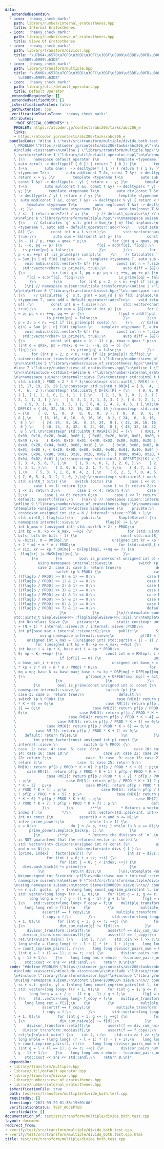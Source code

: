 ```yaml
---
data:
  _extendedDependsOn:
  - icon: ':heavy_check_mark:'
    path: library/number/internal_eratosthenes.hpp
    title: Internal Eratosthenes
  - icon: ':heavy_check_mark:'
    path: library/number/sieve_of_eratosthenes.hpp
    title: Sieve Of Eratosthenes
  - icon: ':heavy_check_mark:'
    path: library/transform/divisor.hpp
    title: "\u7D04\u6570\u7CFB\u30BC\u30FC\u30BF\u5909\u63DB\u30FB\u30E1\u30D3\u30A6\
      \u30B9\u5909\u63DB"
  - icon: ':heavy_check_mark:'
    path: library/transform/multiple.hpp
    title: "\u500D\u6570\u7CFB\u30BC\u30FC\u30BF\u5909\u63DB\u30FB\u30E1\u30D3\u30A6\
      \u30B9\u5909\u63DB"
  - icon: ':heavy_check_mark:'
    path: library/util/default_operator.hpp
    title: Default Operator
  _extendedRequiredBy: []
  _extendedVerifiedWith: []
  _isVerificationFailed: false
  _pathExtension: cpp
  _verificationStatusIcon: ':heavy_check_mark:'
  attributes:
    '*NOT_SPECIAL_COMMENTS*': ''
    PROBLEM: https://atcoder.jp/contests/abc206/tasks/abc206_e
    links:
    - https://atcoder.jp/contests/abc206/tasks/abc206_e
  bundledCode: "#line 1 \"test/src/transform/multiple/divide_both.test.cpp\"\n#define\
    \ PROBLEM \"https://atcoder.jp/contests/abc206/tasks/abc206_e\"\n\n#include <cassert>\n\
    #include <iostream>\n\n#line 1 \"library/transform/multiple.hpp\"\n\n\n\n#include\
    \ <vector>\n#line 1 \"library/util/default_operator.hpp\"\n\n\n\nnamespace suisen\
    \ {\n    namespace default_operator {\n        template <typename T>\n       \
    \ auto zero() -> decltype(T { 0 }) { return T { 0 }; }\n        template <typename\
    \ T>\n        auto one()  -> decltype(T { 1 }) { return T { 1 }; }\n        template\
    \ <typename T>\n        auto add(const T &x, const T &y) -> decltype(x + y) {\
    \ return x + y; }\n        template <typename T>\n        auto sub(const T &x,\
    \ const T &y) -> decltype(x - y) { return x - y; }\n        template <typename\
    \ T>\n        auto mul(const T &x, const T &y) -> decltype(x * y) { return x *\
    \ y; }\n        template <typename T>\n        auto div(const T &x, const T &y)\
    \ -> decltype(x / y) { return x / y; }\n        template <typename T>\n      \
    \  auto mod(const T &x, const T &y) -> decltype(x % y) { return x % y; }\n   \
    \     template <typename T>\n        auto neg(const T &x) -> decltype(-x) { return\
    \ -x; }\n        template <typename T>\n        auto inv(const T &x) -> decltype(one<T>()\
    \ / x)  { return one<T>() / x; }\n    } // default_operator\n} // namespace suisen\n\
    \n\n#line 6 \"library/transform/multiple.hpp\"\n\nnamespace suisen::multiple_transform\
    \ {\n    // Calculates `g` s.t. g(n) = Sum_{n | m} f(m) inplace.\n    template\
    \ <typename T, auto add = default_operator::add<T>>\n    void zeta(std::vector<T>\
    \ &f) {\n        const int n = f.size();\n        std::vector<char> is_prime(n,\
    \ true);\n        auto cum = [&](const int p) {\n            const int qmax =\
    \ (n - 1) / p, rmax = qmax * p;\n            for (int q = qmax, pq = rmax; q >=\
    \ 1; --q, pq -= p) {\n                f[q] = add(f[q], f[pq]);\n             \
    \   is_prime[pq] = false;\n            }\n        };\n        for (int p = 2;\
    \ p < n; ++p) if (is_prime[p]) cum(p);\n    }\n    // Calculates `f` s.t. g(n)\
    \ = Sum_{n | m} f(m) inplace.\n    template <typename T, auto sub = default_operator::sub<T>>\n\
    \    void mobius(std::vector<T> &f) {\n        const int n = f.size();\n     \
    \   std::vector<char> is_prime(n, true);\n        auto diff = [&](const int p)\
    \ {\n            for (int q = 1, pq = p; pq < n; ++q, pq += p) {\n           \
    \     f[q] = sub(f[q], f[pq]);\n                is_prime[pq] = false;\n      \
    \      }\n        };\n        for (int p = 2; p < n; ++p) if (is_prime[p]) diff(p);\n\
    \    }\n} // namespace suisen::multiple_transform\n\n\n#line 1 \"library/transform/divisor.hpp\"\
    \n\n\n\n#line 6 \"library/transform/divisor.hpp\"\n\nnamespace suisen::divisor_transform\
    \ {\n    // Calculates `g` s.t. g(n) = Sum_{d | n} f(d) inplace.\n    template\
    \ <typename T, auto add = default_operator::add<T>>\n    void zeta(std::vector<T>\
    \ &f) {\n        const int n = f.size();\n        std::vector<char> is_prime(n,\
    \ true);\n        auto cum = [&](const int p) {\n            for (int q = 1, pq\
    \ = p; pq < n; ++q, pq += p) {\n                f[pq] = add(f[pq], f[q]);\n  \
    \              is_prime[pq] = false;\n            }\n        };\n        for (int\
    \ p = 2; p < n; ++p) if (is_prime[p]) cum(p);\n    }\n    // Calculates `f` s.t.\
    \ g(n) = Sum_{d | n} f(d) inplace.\n    template <typename T, auto sub = default_operator::sub<T>>\n\
    \    void mobius(std::vector<T> &f) {\n        const int n = f.size();\n     \
    \   std::vector<char> is_prime(n, true);\n        auto diff = [&](const int p)\
    \ {\n            const int qmax = (n - 1) / p, rmax = qmax * p;\n            for\
    \ (int q = qmax, pq = rmax; q >= 1; --q, pq -= p) {\n                f[pq] = sub(f[pq],\
    \ f[q]);\n                is_prime[pq] = false;\n            }\n        };\n \
    \       for (int p = 2; p < n; ++p) if (is_prime[p]) diff(p);\n    }\n} // namespace\
    \ suisen::divisor_transform\n\n\n#line 1 \"library/number/sieve_of_eratosthenes.hpp\"\
    \n\n\n\n#line 5 \"library/number/sieve_of_eratosthenes.hpp\"\n#include <cmath>\n\
    #line 7 \"library/number/sieve_of_eratosthenes.hpp\"\n\n#line 1 \"library/number/internal_eratosthenes.hpp\"\
    \n\n\n\n#include <cstdint>\n#line 6 \"library/number/internal_eratosthenes.hpp\"\
    \n\nnamespace suisen::internal::sieve {\n\nconstexpr std::uint8_t K = 8;\nconstexpr\
    \ std::uint8_t PROD = 2 * 3 * 5;\nconstexpr std::uint8_t RM[K] = { 1,  7, 11,\
    \ 13, 17, 19, 23, 29 };\nconstexpr std::uint8_t DR[K] = { 6,  4,  2,  4,  2, \
    \ 4,  6,  2 };\nconstexpr std::uint8_t DF[K][K] = {\n    { 0, 0, 0, 0, 0, 0, 0,\
    \ 1 }, { 1, 1, 1, 0, 1, 1, 1, 1 },\n    { 2, 2, 0, 2, 0, 2, 2, 1 }, { 3, 1, 1,\
    \ 2, 1, 1, 3, 1 },\n    { 3, 3, 1, 2, 1, 3, 3, 1 }, { 4, 2, 2, 2, 2, 2, 4, 1 },\n\
    \    { 5, 3, 1, 4, 1, 3, 5, 1 }, { 6, 4, 2, 4, 2, 4, 6, 1 },\n};\nconstexpr std::uint8_t\
    \ DRP[K] = { 48, 32, 16, 32, 16, 32, 48, 16 };\nconstexpr std::uint8_t DFP[K][K]\
    \ = {\n    {  0,  0,  0,  0,  0,  0,  0,  8 }, {  8,  8,  8,  0,  8,  8,  8, \
    \ 8 },\n    { 16, 16,  0, 16,  0, 16, 16,  8 }, { 24,  8,  8, 16,  8,  8, 24,\
    \  8 },\n    { 24, 24,  8, 16,  8, 24, 24,  8 }, { 32, 16, 16, 16, 16, 16, 32,\
    \  8 },\n    { 40, 24,  8, 32,  8, 24, 40,  8 }, { 48, 32, 16, 32, 16, 32, 48,\
    \  8 },\n};\n\nconstexpr std::uint8_t MASK[K][K] = {\n    { 0x01, 0x02, 0x04,\
    \ 0x08, 0x10, 0x20, 0x40, 0x80 }, { 0x02, 0x20, 0x10, 0x01, 0x80, 0x08, 0x04,\
    \ 0x40 },\n    { 0x04, 0x10, 0x01, 0x40, 0x02, 0x80, 0x08, 0x20 }, { 0x08, 0x01,\
    \ 0x40, 0x20, 0x04, 0x02, 0x80, 0x10 },\n    { 0x10, 0x80, 0x02, 0x04, 0x20, 0x40,\
    \ 0x01, 0x08 }, { 0x20, 0x08, 0x80, 0x02, 0x40, 0x01, 0x10, 0x04 },\n    { 0x40,\
    \ 0x04, 0x08, 0x80, 0x01, 0x10, 0x20, 0x02 }, { 0x80, 0x40, 0x20, 0x10, 0x08,\
    \ 0x04, 0x02, 0x01 },\n};\nconstexpr std::uint8_t OFFSET[K][K] = {\n    { 0, 1,\
    \ 2, 3, 4, 5, 6, 7, },\n    { 1, 5, 4, 0, 7, 3, 2, 6, },\n    { 2, 4, 0, 6, 1,\
    \ 7, 3, 5, },\n    { 3, 0, 6, 5, 2, 1, 7, 4, },\n    { 4, 7, 1, 2, 5, 6, 0, 3,\
    \ },\n    { 5, 3, 7, 1, 6, 0, 4, 2, },\n    { 6, 2, 3, 7, 0, 4, 5, 1, },\n   \
    \ { 7, 6, 5, 4, 3, 2, 1, 0, },\n};\n\nconstexpr std::uint8_t mask_to_index(const\
    \ std::uint8_t bits) {\n    switch (bits) {\n        case 1 << 0: return 0;\n\
    \        case 1 << 1: return 1;\n        case 1 << 2: return 2;\n        case\
    \ 1 << 3: return 3;\n        case 1 << 4: return 4;\n        case 1 << 5: return\
    \ 5;\n        case 1 << 6: return 6;\n        case 1 << 7: return 7;\n       \
    \ default: assert(false);\n    }\n}\n} // namespace suisen::internal::sieve\n\n\
    \n#line 9 \"library/number/sieve_of_eratosthenes.hpp\"\n\nnamespace suisen {\n\
    \ntemplate <unsigned int N>\nclass SimpleSieve {\n    private:\n        static\
    \ constexpr unsigned int siz = N / internal::sieve::PROD + 1;\n        static\
    \ std::uint8_t flag[siz];\n    public:\n        SimpleSieve() {\n            using\
    \ namespace internal::sieve;\n            flag[0] |= 1;\n            unsigned\
    \ int k_max = (unsigned int) std::sqrt(N + 2) / PROD;\n            for (unsigned\
    \ int kp = 0; kp <= k_max; ++kp) {\n                for (std::uint8_t bits = ~flag[kp];\
    \ bits; bits &= bits - 1) {\n                    const std::uint8_t mp = mask_to_index(bits\
    \ & -bits), m = RM[mp];\n                    unsigned int kr = kp * (PROD * kp\
    \ + 2 * m) + m * m / PROD;\n                    for (std::uint8_t mq = mp; kr\
    \ < siz; kr += kp * DR[mq] + DF[mp][mq], ++mq &= 7) {\n                      \
    \  flag[kr] |= MASK[mp][mq];\n                    }\n                }\n     \
    \       }\n        }\n        bool is_prime(const unsigned int p) const {\n  \
    \          using namespace internal::sieve;\n            switch (p) {\n      \
    \          case 2: case 3: case 5: return true;\n                default:\n  \
    \                  switch (p % PROD) {\n                        case RM[0]: return\
    \ ((flag[p / PROD] >> 0) & 1) == 0;\n                        case RM[1]: return\
    \ ((flag[p / PROD] >> 1) & 1) == 0;\n                        case RM[2]: return\
    \ ((flag[p / PROD] >> 2) & 1) == 0;\n                        case RM[3]: return\
    \ ((flag[p / PROD] >> 3) & 1) == 0;\n                        case RM[4]: return\
    \ ((flag[p / PROD] >> 4) & 1) == 0;\n                        case RM[5]: return\
    \ ((flag[p / PROD] >> 5) & 1) == 0;\n                        case RM[6]: return\
    \ ((flag[p / PROD] >> 6) & 1) == 0;\n                        case RM[7]: return\
    \ ((flag[p / PROD] >> 7) & 1) == 0;\n                        default: return false;\n\
    \                    }\n            }\n        }\n};\ntemplate <unsigned int N>\n\
    std::uint8_t SimpleSieve<N>::flag[SimpleSieve<N>::siz];\n\ntemplate <unsigned\
    \ int N>\nclass Sieve {\n    private:\n        static constexpr unsigned int base_max\
    \ = (N + 1) * internal::sieve::K / internal::sieve::PROD;\n        static unsigned\
    \ int pf[base_max + internal::sieve::K];\n\n    public:\n        Sieve() {\n \
    \           using namespace internal::sieve;\n            pf[0] = 1;\n       \
    \     unsigned int k_max = ((unsigned int) std::sqrt(N + 1) - 1) / PROD;\n   \
    \         for (unsigned int kp = 0; kp <= k_max; ++kp) {\n                const\
    \ int base_i = kp * K, base_act_i = kp * PROD;\n                for (int mp =\
    \ 0; mp < K; ++mp) {\n                    const int m = RM[mp], i = base_i + mp;\n\
    \                    if (pf[i] == 0) {\n                        unsigned int act_i\
    \ = base_act_i + m;\n                        unsigned int base_k = (kp * (PROD\
    \ * kp + 2 * m) + m * m / PROD) * K;\n                        for (std::uint8_t\
    \ mq = mp; base_k <= base_max; base_k += kp * DRP[mq] + DFP[mp][mq], ++mq &= 7)\
    \ {\n                            pf[base_k + OFFSET[mp][mq]] = act_i;\n      \
    \                  }\n                    }\n                }\n            }\n\
    \        }\n        bool is_prime(const unsigned int p) const {\n            using\
    \ namespace internal::sieve;\n            switch (p) {\n                case 2:\
    \ case 3: case 5: return true;\n                default:\n                   \
    \ switch (p % PROD) {\n                        case RM[0]: return pf[p / PROD\
    \ * K + 0] == 0;\n                        case RM[1]: return pf[p / PROD * K +\
    \ 1] == 0;\n                        case RM[2]: return pf[p / PROD * K + 2] ==\
    \ 0;\n                        case RM[3]: return pf[p / PROD * K + 3] == 0;\n\
    \                        case RM[4]: return pf[p / PROD * K + 4] == 0;\n     \
    \                   case RM[5]: return pf[p / PROD * K + 5] == 0;\n          \
    \              case RM[6]: return pf[p / PROD * K + 6] == 0;\n               \
    \         case RM[7]: return pf[p / PROD * K + 7] == 0;\n                    \
    \    default: return false;\n                    }\n            }\n        }\n\
    \        int prime_factor(const unsigned int p) const {\n            using namespace\
    \ internal::sieve;\n            switch (p % PROD) {\n                case  0:\
    \ case  2: case  4: case  6: case  8:\n                case 10: case 12: case\
    \ 14: case 16: case 18:\n                case 20: case 22: case 24: case 26: case\
    \ 28: return 2;\n                case  3: case  9: case 15: case 21: case 27:\
    \ return 3;\n                case  5: case 25: return 5;\n                case\
    \ RM[0]: return pf[p / PROD * K + 0] ? pf[p / PROD * K + 0] : p;\n           \
    \     case RM[1]: return pf[p / PROD * K + 1] ? pf[p / PROD * K + 1] : p;\n  \
    \              case RM[2]: return pf[p / PROD * K + 2] ? pf[p / PROD * K + 2]\
    \ : p;\n                case RM[3]: return pf[p / PROD * K + 3] ? pf[p / PROD\
    \ * K + 3] : p;\n                case RM[4]: return pf[p / PROD * K + 4] ? pf[p\
    \ / PROD * K + 4] : p;\n                case RM[5]: return pf[p / PROD * K + 5]\
    \ ? pf[p / PROD * K + 5] : p;\n                case RM[6]: return pf[p / PROD\
    \ * K + 6] ? pf[p / PROD * K + 6] : p;\n                case RM[7]: return pf[p\
    \ / PROD * K + 7] ? pf[p / PROD * K + 7] : p;\n                default: assert(false);\n\
    \            }\n        }\n        /**\n         * Returns a vector of `{ prime,\
    \ index }`.\n         */\n        std::vector<std::pair<int, int>> factorize(unsigned\
    \ int n) const {\n            assert(0 < n and n <= N);\n            std::vector<std::pair<int,\
    \ int>> prime_powers;\n            while (n > 1) {\n                int p = prime_factor(n),\
    \ c = 0;\n                do { n /= p, ++c; } while (n % p == 0);\n          \
    \      prime_powers.emplace_back(p, c);\n            }\n            return prime_powers;\n\
    \        }\n        /**\n         * Returns the divisors of `n`.\n         * It\
    \ is NOT guaranteed that the returned vector is sorted.\n         */\n       \
    \ std::vector<int> divisors(unsigned int n) const {\n            assert(0 < n\
    \ and n <= N);\n            std::vector<int> divs { 1 };\n            for (auto\
    \ [prime, index] : factorize(n)) {\n                int sz = divs.size();\n  \
    \              for (int i = 0; i < sz; ++i) {\n                    int d = divs[i];\n\
    \                    for (int j = 0; j < index; ++j) {\n                     \
    \   divs.push_back(d *= prime);\n                    }\n                }\n  \
    \          }\n            return divs;\n        }\n};\ntemplate <unsigned int\
    \ N>\nunsigned int Sieve<N>::pf[Sieve<N>::base_max + internal::sieve::K];\n} //\
    \ namespace suisen\n\n\n#line 9 \"test/src/transform/multiple/divide_both.test.cpp\"\
    \nusing namespace suisen;\n\nconst Sieve<1000000> sieve;\n\n// count l <= x, y\
    \ <= r s.t. gcd(x, y) = 1\nlong long count_coprime_pairs(int l, int r) {\n   \
    \ std::vector<long long> f(r + 1, 0);\n    for (int g = 1; g <= r; ++g) {\n  \
    \      long long w = r / g - (l + g - 1) / g + 1;\n        f[g] = w * w;\n   \
    \ }\n    std::vector<long long> f_copy = f;\n    multiple_transform::mobius(f);\n\
    \    long long ret = f[1];\n    {\n        {\n            multiple_transform::zeta(f);\n\
    \            assert(f == f_copy);\n            multiple_transform::mobius(f);\n\
    \            f_copy = f;\n        }\n        std::vector<long long> div_cum_naive(r\
    \ + 1, 0);\n        for (int g = 1; g <= r; ++g) {\n            for (int d : sieve.divisors(g))\
    \ {\n                div_cum_naive[g] += f[d];\n            }\n        }\n   \
    \     divisor_transform::zeta(f);\n        assert(f == div_cum_naive);\n     \
    \   divisor_transform::mobius(f);\n        assert(f == f_copy);\n    }\n    return\
    \ ret;\n}\n\nint main() {\n    int l, r;\n    std::cin >> l >> r;\n\n    long\
    \ long whole = (long long) (r - l + 1) * (r - l + 1);\n    long long coprime_pairs_num\
    \ = count_coprime_pairs(l, r);\n    long long divisor_pairs_num = 0;\n    for\
    \ (int g = l + (l == 1); g <= r; ++g) {\n        divisor_pairs_num += 2 * (r /\
    \ g - 1) + 1;\n    }\n    long long ans = whole - (coprime_pairs_num + divisor_pairs_num);\n\
    \    std::cout << ans << std::endl;\n    return 0;\n}\n"
  code: "#define PROBLEM \"https://atcoder.jp/contests/abc206/tasks/abc206_e\"\n\n\
    #include <cassert>\n#include <iostream>\n\n#include \"library/transform/multiple.hpp\"\
    \n#include \"library/transform/divisor.hpp\"\n#include \"library/number/sieve_of_eratosthenes.hpp\"\
    \nusing namespace suisen;\n\nconst Sieve<1000000> sieve;\n\n// count l <= x, y\
    \ <= r s.t. gcd(x, y) = 1\nlong long count_coprime_pairs(int l, int r) {\n   \
    \ std::vector<long long> f(r + 1, 0);\n    for (int g = 1; g <= r; ++g) {\n  \
    \      long long w = r / g - (l + g - 1) / g + 1;\n        f[g] = w * w;\n   \
    \ }\n    std::vector<long long> f_copy = f;\n    multiple_transform::mobius(f);\n\
    \    long long ret = f[1];\n    {\n        {\n            multiple_transform::zeta(f);\n\
    \            assert(f == f_copy);\n            multiple_transform::mobius(f);\n\
    \            f_copy = f;\n        }\n        std::vector<long long> div_cum_naive(r\
    \ + 1, 0);\n        for (int g = 1; g <= r; ++g) {\n            for (int d : sieve.divisors(g))\
    \ {\n                div_cum_naive[g] += f[d];\n            }\n        }\n   \
    \     divisor_transform::zeta(f);\n        assert(f == div_cum_naive);\n     \
    \   divisor_transform::mobius(f);\n        assert(f == f_copy);\n    }\n    return\
    \ ret;\n}\n\nint main() {\n    int l, r;\n    std::cin >> l >> r;\n\n    long\
    \ long whole = (long long) (r - l + 1) * (r - l + 1);\n    long long coprime_pairs_num\
    \ = count_coprime_pairs(l, r);\n    long long divisor_pairs_num = 0;\n    for\
    \ (int g = l + (l == 1); g <= r; ++g) {\n        divisor_pairs_num += 2 * (r /\
    \ g - 1) + 1;\n    }\n    long long ans = whole - (coprime_pairs_num + divisor_pairs_num);\n\
    \    std::cout << ans << std::endl;\n    return 0;\n}"
  dependsOn:
  - library/transform/multiple.hpp
  - library/util/default_operator.hpp
  - library/transform/divisor.hpp
  - library/number/sieve_of_eratosthenes.hpp
  - library/number/internal_eratosthenes.hpp
  isVerificationFile: true
  path: test/src/transform/multiple/divide_both.test.cpp
  requiredBy: []
  timestamp: '2021-09-29 01:36:15+09:00'
  verificationStatus: TEST_ACCEPTED
  verifiedWith: []
documentation_of: test/src/transform/multiple/divide_both.test.cpp
layout: document
redirect_from:
- /verify/test/src/transform/multiple/divide_both.test.cpp
- /verify/test/src/transform/multiple/divide_both.test.cpp.html
title: test/src/transform/multiple/divide_both.test.cpp
---
```

